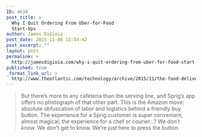 ```yaml
---
ID: 4638
post_title: >
  Why I Quit Ordering From Uber-for-Food
  Start-Ups
author: James DiGioia
post_date: 2015-11-08 13:54:42
post_excerpt: ""
layout: post
permalink: >
  http://jamesdigioia.com/why-i-quit-ordering-from-uber-for-food-start-ups/
published: true
_format_link_url: >
  http://www.theatlantic.com/technology/archive/2015/11/the-food-delivery-start-up-you-havent-heard-of/414540/
---
```

> But there’s more to any cafeteria than the serving line, and Sprig’s app offers no photograph of that other part. This is the Amazon move: absolute obfuscation of labor and logistics behind a friendly buy button. The experience for a Sprig customer is super convenient, almost magical; the experience for a chef or courier…? We don’t know. We don’t get to know. We’re just here to press the button.